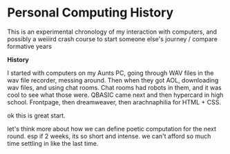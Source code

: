 # Personal Computing History

This is an experimental chronology of my interaction with computers, and possibly a weiiird crash course to start someone else's journey / compare formative years

**History**

I  started with computers on my Aunts PC, going through WAV files in the  wav file recorder, messing around. Then when they got AOL, downloading  wav files, and using chat rooms. Chat rooms had robots in them, and it  was cool to see what those were. QBASIC came next and then hypercard in  high school. Frontpage, then dreamweaver, then arachnaphilia for HTML +  CSS.

ok this is great start.

let's  think more about how we can define poetic computation for the next  round. esp if 2 weeks, its so short and intense. we can't afford so much  time settling in like the last time. 
